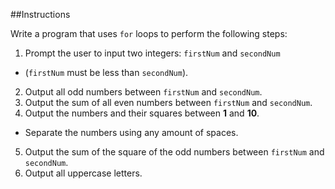##Instructions

Write a program that uses `for` loops to perform the following steps:
1. Prompt the user to input two integers: `firstNum` and `secondNum`
 * (`firstNum` must be less than `secondNum`).
2. Output all odd numbers between `firstNum` and `secondNum`.
3. Output the sum of all even numbers between `firstNum` and `secondNum`.
4. Output the numbers and their squares between **1** and **10**.
 * Separate the numbers using any amount of spaces.
5. Output the sum of the square of the odd numbers between `firstNum` and `secondNum`.
6. Output all uppercase letters.


